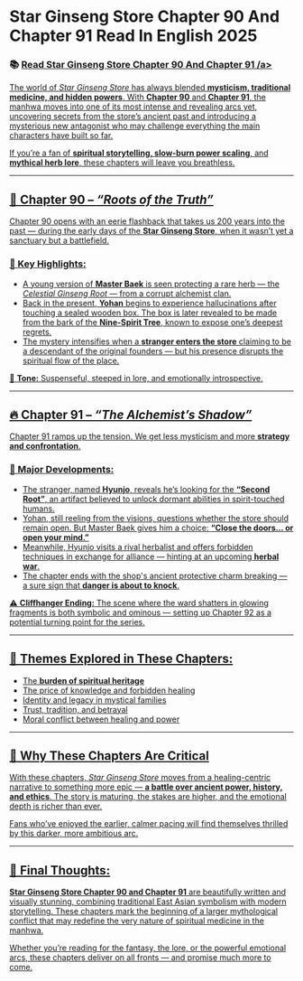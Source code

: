 # Star Ginseng Store Chapter 90 And Chapter 91 Read In English 2025
<h3>📚 <a href="https://video2leaks.com/" rel="nofollow">Read Star Ginseng Store Chapter 90 And Chapter 91 /a></h3>

The world of *Star Ginseng Store* has always blended **mysticism, traditional medicine, and hidden powers**. With **Chapter 90** and **Chapter 91**, the manhwa moves into one of its most intense and revealing arcs yet, uncovering secrets from the store’s ancient past and introducing a mysterious new antagonist who may challenge everything the main characters have built so far.

If you’re a fan of **spiritual storytelling, slow-burn power scaling**, and **mythical herb lore**, these chapters will leave you breathless.

---

## 🌌 Chapter 90 – *“Roots of the Truth”*

Chapter 90 opens with an eerie flashback that takes us 200 years into the past — during the early days of the **Star Ginseng Store**, when it wasn’t yet a sanctuary but a battlefield.

### 🧪 Key Highlights:

* A young version of **Master Baek** is seen protecting a rare herb — the *Celestial Ginseng Root* — from a corrupt alchemist clan.
* Back in the present, **Yohan** begins to experience hallucinations after touching a sealed wooden box. The box is later revealed to be made from the bark of the **Nine-Spirit Tree**, known to expose one’s deepest regrets.
* The mystery intensifies when a **stranger enters the store** claiming to be a descendant of the original founders — but his presence disrupts the spiritual flow of the place.

📖 **Tone:** Suspenseful, steeped in lore, and emotionally introspective.

---

## 🔥 Chapter 91 – *“The Alchemist’s Shadow”*

Chapter 91 ramps up the tension. We get less mysticism and more **strategy and confrontation**.

### 🌿 Major Developments:

* The stranger, named **Hyunjo**, reveals he’s looking for the **“Second Root”**, an artifact believed to unlock dormant abilities in spirit-touched humans.
* Yohan, still reeling from the visions, questions whether the store should remain open. But Master Baek gives him a choice: **“Close the doors… or open your mind.”**
* Meanwhile, Hyunjo visits a rival herbalist and offers forbidden techniques in exchange for alliance — hinting at an upcoming **herbal war**.
* The chapter ends with the shop's ancient protective charm breaking — a sure sign that **danger is about to knock**.

⚠️ **Cliffhanger Ending:** The scene where the ward shatters in glowing fragments is both symbolic and ominous — setting up Chapter 92 as a potential turning point for the series.

---

## 🧠 Themes Explored in These Chapters:

* The **burden of spiritual heritage**
* The price of knowledge and forbidden healing
* Identity and legacy in mystical families
* Trust, tradition, and betrayal
* Moral conflict between healing and power

---

## 💬 Why These Chapters Are Critical

With these chapters, *Star Ginseng Store* moves from a healing-centric narrative to something more epic — **a battle over ancient power, history, and ethics**. The story is maturing, the stakes are higher, and the emotional depth is richer than ever.

Fans who’ve enjoyed the earlier, calmer pacing will find themselves thrilled by this darker, more ambitious arc.

---

## 🎯 Final Thoughts:

**Star Ginseng Store Chapter 90 and Chapter 91** are beautifully written and visually stunning, combining traditional East Asian symbolism with modern storytelling. These chapters mark the beginning of a larger mythological conflict that may redefine the very nature of spiritual medicine in the manhwa.

Whether you’re reading for the fantasy, the lore, or the powerful emotional arcs, these chapters deliver on all fronts — and promise much more to come.

